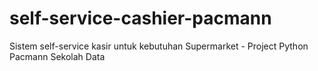 # self-service-cashier-pacmann
Sistem self-service kasir untuk kebutuhan Supermarket - Project Python Pacmann Sekolah Data
